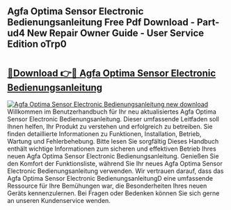 ## Agfa Optima Sensor Electronic Bedienungsanleitung Free Pdf Download - Part-ud4 New Repair Owner Guide - User Service Edition oTrp0

# <h2><a href="http://df4vgjt.blite.top/?on=Agfa+Optima+Sensor+Electronic+Bedienungsanleitung">🔗Download 👉🔴 Agfa Optima Sensor Electronic Bedienungsanleitung</a></h2>

[![Agfa Optima Sensor Electronic Bedienungsanleitung new download](https://i.imgur.com/lujVjoI.png)](http://df4vgjt.blite.top/?on=Agfa+Optima+Sensor+Electronic+Bedienungsanleitung)
Willkommen im Benutzerhandbuch für Ihr neu aktualisiertes Agfa Optima Sensor Electronic Bedienungsanleitung. Dieser umfassende Leitfaden soll Ihnen helfen, Ihr Produkt zu verstehen und erfolgreich zu betreiben. Sie finden detaillierte Informationen zu Funktionen, Installation, Betrieb, Wartung und Fehlerbehebung. Bitte lesen Sie sorgfältig Dieses Handbuch enthält wichtige Informationen zum sicheren und effektiven Betrieb Ihres neuen Agfa Optima Sensor Electronic Bedienungsanleitung. Genießen Sie den Komfort der Funktionsliste, während Sie Ihr neues Agfa Optima Sensor Electronic Bedienungsanleitung verwenden. Wir vertrauen darauf, dass das Agfa Optima Sensor Electronic BedienungsanleitungD eine umfassende Ressource für Ihre Bemühungen war, die Besonderheiten Ihres neuen Geräts kennenzulernen. Bei Fragen oder Bedenken können Sie sich gerne an unseren Kundenservice wenden.
